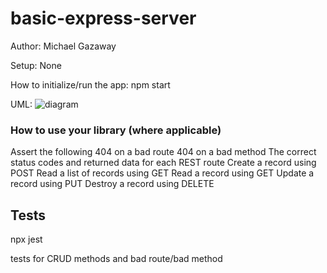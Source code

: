 # basic-express-server


Author: Michael Gazaway

Setup: None

How to initialize/run the app: npm start

UML:
![diagram](https://ibb.co/y609VDg)



### How to use your library (where applicable)
Assert the following
404 on a bad route
404 on a bad method
The correct status codes and returned data for each REST route
Create a record using POST
Read a list of records using GET
Read a record using GET
Update a record using PUT
Destroy a record using DELETE

## Tests
npx jest

tests for CRUD methods and bad route/bad method


